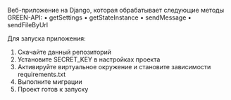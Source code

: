 Веб-приложение на Django, которая обрабатывает следующие методы GREEN-API:
  • getSettings
  • getStateInstance
  • sendMessage
  • sendFileByUrl

Для запуска приложения:
1) Скачайте данный репозиторий
2) Установите SECRET_KEY в настройках проекта
3) Активируйте виртуальное окружение и становите зависимости requirements.txt
4) Выполните миграции
5) Проект готов к запуску
